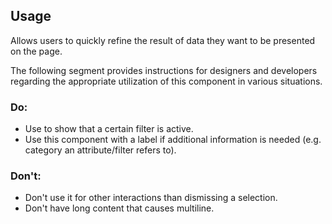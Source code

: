 <ComponentHeading name="Tag Dismissible"></ComponentHeading>

<TableOfContents></TableOfContents>

## Usage

Allows users to quickly refine the result of data they want to be presented on the page.

The following segment provides instructions for designers and developers regarding the appropriate utilization of this
component in various situations.

### Do:

- Use to show that a certain filter is active.
- Use this component with a label if additional information is needed (e.g. category an attribute/filter refers to).

### Don't:

- Don't use it for other interactions than dismissing a selection.
- Don't have long content that causes multiline.
